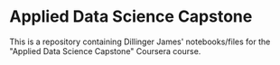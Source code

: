 # Applied Data Science Capstone

This is a repository containing Dillinger James' notebooks/files for the "Applied Data Science Capstone" Coursera course.
